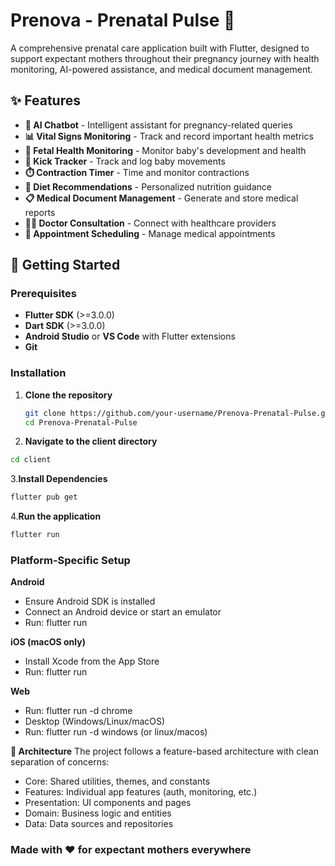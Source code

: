 # Prenova - Prenatal Pulse 🤱

A comprehensive prenatal care application built with Flutter, designed to support expectant mothers throughout their pregnancy journey with health monitoring, AI-powered assistance, and medical document management.

## ✨ Features

- **🤖 AI Chatbot** - Intelligent assistant for pregnancy-related queries
- **📊 Vital Signs Monitoring** - Track and record important health metrics
- **👶 Fetal Health Monitoring** - Monitor baby's development and health
- **🦵 Kick Tracker** - Track and log baby movements
- **⏱️ Contraction Timer** - Time and monitor contractions
- **🥗 Diet Recommendations** - Personalized nutrition guidance
- **📋 Medical Document Management** - Generate and store medical reports
- **👩‍⚕️ Doctor Consultation** - Connect with healthcare providers
- **📅 Appointment Scheduling** - Manage medical appointments

## 🚀 Getting Started

### Prerequisites

- **Flutter SDK** (>=3.0.0)
- **Dart SDK** (>=3.0.0)
- **Android Studio** or **VS Code** with Flutter extensions
- **Git**

### Installation

1. **Clone the repository**

   ```bash
   git clone https://github.com/your-username/Prenova-Prenatal-Pulse.git
   cd Prenova-Prenatal-Pulse
   ```

2. **Navigate to the client directory**

  ```bash
  cd client
  ```

3.**Install Dependencies**

```bash
flutter pub get  
```

4.**Run the application**

```bash
flutter run  
```

### Platform-Specific Setup

**Android**

- Ensure Android SDK is installed
- Connect an Android device or start an emulator
- Run: flutter run

**iOS (macOS only)**

- Install Xcode from the App Store
- Run: flutter run

**Web**

- Run: flutter run -d chrome
- Desktop (Windows/Linux/macOS)
- Run: flutter run -d windows (or linux/macos)

**🎨 Architecture**
The project follows a feature-based architecture with clean separation of concerns:

- Core: Shared utilities, themes, and constants
- Features: Individual app features (auth, monitoring, etc.)
- Presentation: UI components and pages
- Domain: Business logic and entities
- Data: Data sources and repositories

### Made with ❤️ for expectant mothers everywhere